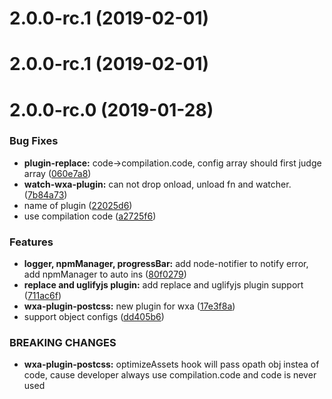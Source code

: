 # 2.0.0-rc.1 (2019-02-01)



# 2.0.0-rc.1 (2019-02-01)



# 2.0.0-rc.0 (2019-01-28)


### Bug Fixes

* **plugin-replace:** code->compilation.code, config array should first judge array ([060e7a8](https://github.com/wxajs/wxa/commit/060e7a8))
* **watch-wxa-plugin:** can not drop onload, unload fn and watcher. ([7b84a73](https://github.com/wxajs/wxa/commit/7b84a73))
* name of plugin ([22025d6](https://github.com/wxajs/wxa/commit/22025d6))
* use compilation code ([a2725f6](https://github.com/wxajs/wxa/commit/a2725f6))


### Features

* **logger, npmManager, progressBar:** add node-notifier to notify error, add npmManager to auto ins ([80f0279](https://github.com/wxajs/wxa/commit/80f0279))
* **replace and uglifyjs plugin:** add replace and uglifyjs plugin support ([711ac6f](https://github.com/wxajs/wxa/commit/711ac6f))
* **wxa-plugin-postcss:** new plugin for wxa ([17e3f8a](https://github.com/wxajs/wxa/commit/17e3f8a))
* support object configs ([dd405b6](https://github.com/wxajs/wxa/commit/dd405b6))


### BREAKING CHANGES

* **wxa-plugin-postcss:** optimizeAssets hook will pass opath obj instea of code, cause developer always use
compilation.code and code is never used



